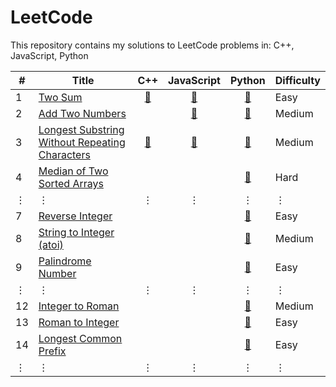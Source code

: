 # LeetCode

This repository contains my solutions to LeetCode problems in:
C++,
JavaScript,
Python

\# | Title | C++ | JavaScript | Python | Difficulty
-- | ------ |:---:|:----------:|:------:| ----------
 1 | [Two Sum](https://leetcode.com/problems/two-sum/) | [:scroll:](cpp/prob_1.cpp) | [:scroll:](js/prob_1.js) | [:scroll:](py/prob_1.py) | Easy
 2 | [Add Two Numbers](https://leetcode.com/problems/add-two-numbers/) | | [:scroll:](js/prob_2.js) | [:scroll:](py/prob_2.py) | Medium
 3 | [Longest Substring Without Repeating Characters](https://leetcode.com/problems/longest-substring-without-repeating-characters/) | [:scroll:](cpp/prob_3.cpp) | [:scroll:](js/prob_3.js) | [:scroll:](py/prob_3.py) | Medium
 4 | [Median of Two Sorted Arrays](https://leetcode.com/problems/median-of-two-sorted-arrays/) | | | [:scroll:](py/prob_4.py) | Hard
 &#x22EE; | &#x22EE; | &#x22EE; | &#x22EE; | &#x22EE; | &#x22EE;
 7 | [Reverse Integer](https://leetcode.com/problems/reverse-integer/) | | | [:scroll:](py/prob_7.py) | Easy
 8 | [String to Integer (atoi)](https://leetcode.com/problems/string-to-integer-atoi/) | | | [:scroll:](py/prob_8.py) | Medium
 9 | [Palindrome Number](https://leetcode.com/problems/palindrome-number/) | | | [:scroll:](py/prob_9.py) | Easy
 &#x22EE; | &#x22EE; | &#x22EE; | &#x22EE; | &#x22EE; | &#x22EE;
 12 | [Integer to Roman](https://leetcode.com/problems/integer-to-roman/) | | | [:scroll:](py/prob_12.py) | Medium
 13 | [Roman to Integer](https://leetcode.com/problems/roman-to-integer/) | | | [:scroll:](py/prob_13.py) | Easy
 14 | [Longest Common Prefix](https://leetcode.com/problems/longest-common-prefix/) | | | [:scroll:](py/prob_14.py) | Easy
 &#x22EE; | &#x22EE; | &#x22EE; | &#x22EE; | &#x22EE; | &#x22EE;
